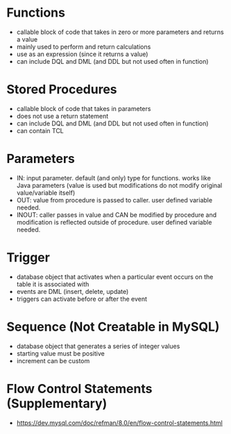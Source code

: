 # Functions
- callable block of code that takes in zero or more parameters and returns a value
- mainly used to perform and return calculations
- use as an expression (since it returns a value)
- can include DQL and DML (and DDL but not used often in function)

# Stored Procedures
- callable block of code that takes in parameters
- does not use a return statement
- can include DQL and DML (and DDL but not used often in function)
- can contain TCL

# Parameters
- IN: input parameter. default (and only) type for functions. works like Java parameters (value is used but modifications do not modify original value/variable itself)
- OUT: value from procedure is passed to caller. user defined variable needed.
- INOUT: caller passes in value and CAN be modified by procedure and modification is reflected outside of procedure. user defined variable needed.

# Trigger
- database object that activates when a particular event occurs on the table it is associated with
- events are DML (insert, delete, update)
- triggers can activate before or after the event

# Sequence (Not Creatable in MySQL)
- database object that generates a series of integer values
- starting value must be positive
- increment can be custom

# Flow Control Statements (Supplementary)
- https://dev.mysql.com/doc/refman/8.0/en/flow-control-statements.html